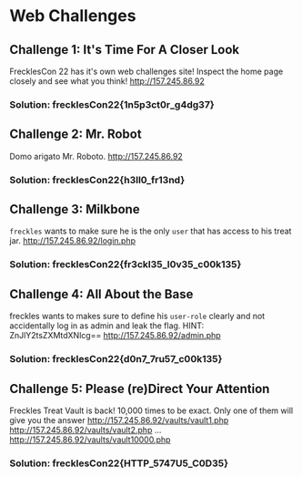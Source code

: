 # Web Challenges

## Challenge 1: It's Time For A Closer Look
FrecklesCon 22 has it's own web challenges site! Inspect the home page closely and see what you think! 
http://157.245.86.92
### Solution: frecklesCon22{1n5p3ct0r_g4dg37}

## Challenge 2: Mr. Robot
Domo arigato Mr. Roboto.
http://157.245.86.92
### Solution: frecklesCon22{h3ll0_fr13nd}

## Challenge 3: Milkbone
```freckles``` wants to make sure he is the only ```user``` that has access to his treat jar. 
http://157.245.86.92/login.php
### Solution: frecklesCon22{fr3ckl35_l0v35_c00k135}

## Challenge 4: All About the Base
freckles wants to makes sure to define his ```user-role``` clearly and not accidentally log in as admin and leak the flag.
HINT: ZnJlY2tsZXMtdXNlcg==
http://157.245.86.92/admin.php
### Solution: frecklesCon22{d0n7_7ru57_c00k135}

## Challenge 5: Please (re)Direct Your Attention
Freckles Treat Vault is back! 10,000 times to be exact. Only one of them will give you the answer
http://157.245.86.92/vaults/vault1.php
http://157.245.86.92/vaults/vault2.php
...
http://157.245.86.92/vaults/vault10000.php
### Solution: frecklesCon22{HTTP_5747U5_C0D35} 
